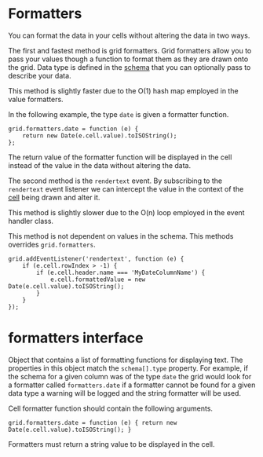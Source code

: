 Formatters
==========

You can format the data in your cells without altering the data in two ways.

The first and fastest method is grid formatters.
Grid formatters allow you to pass your values though a function to format them as they are drawn onto the grid.
Data type is defined in the [schema](https://tonygermaneri.github.io/canvas-datagrid/docs/tutorial-schema.html) that you can optionally pass to describe your data.

This method is slightly faster due to the O(1) hash map employed in the value formatters.

In the following example, the type `date` is given a formatter function.

    grid.formatters.date = function (e) {
        return new Date(e.cell.value).toISOString();
    };

The return value of the formatter function will be displayed in the cell instead of the value
in the data without altering the data.

The second method is the `rendertext` event.  By subscribing to the `rendertext` event listener
we can intercept the value in the context of the [cell](https://tonygermaneri.github.io/canvas-datagrid/docs/canvasDatagrid.cell.html) being drawn and alter it.

This method is slightly slower due to the O(n) loop employed in the event handler class.

This method is not dependent on values in the schema.  This methods overrides `grid.formatters`.

    grid.addEventListener('rendertext', function (e) {
        if (e.cell.rowIndex > -1) {
            if (e.cell.header.name === 'MyDateColumnName') {
                e.cell.formattedValue = new Date(e.cell.value).toISOString();
            }
        }
    });

formatters interface
====================
Object that contains a list of formatting functions for displaying text.
The properties in this object match the `schema[].type` property.
For example, if the schema for a given column was of the type `date`
the grid would look for a formatter called `formatters.date`
if a formatter cannot be found for a given data type a warning will
be logged and the string formatter will be used.

Cell formatter function should contain the following arguments.

    grid.formatters.date = function (e) { return new Date(e.cell.value).toISOString(); }

Formatters must return a string value to be displayed in the cell.
